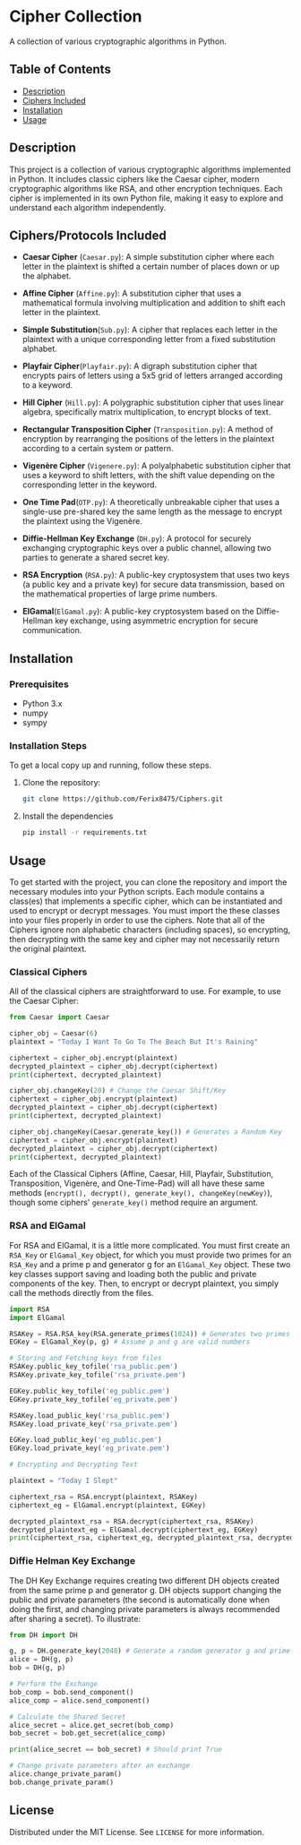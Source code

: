 # Cipher Collection

A collection of various cryptographic algorithms in Python.

## Table of Contents

- [Description](#description)
- [Ciphers Included](#ciphers-included)
- [Installation](#installation)
- [Usage](#usage)

## Description

This project is a collection of various cryptographic algorithms implemented in Python. It includes classic ciphers like the Caesar cipher, modern cryptographic algorithms like RSA, and other encryption techniques. Each cipher is implemented in its own Python file, making it easy to explore and understand each algorithm independently.

## Ciphers/Protocols Included

- **Caesar Cipher** (`Caesar.py`): A simple substitution cipher where each letter in the plaintext is shifted a certain number of places down or up the alphabet.

- **Affine Cipher** (`Affine.py`): A substitution cipher that uses a mathematical formula involving multiplication and addition to shift each letter in the plaintext.

- **Simple Substitution**(`Sub.py`): A cipher that replaces each letter in the plaintext with a unique corresponding letter from a fixed substitution alphabet.

- **Playfair Cipher**(`Playfair.py`): A digraph substitution cipher that encrypts pairs of letters using a 5x5 grid of letters arranged according to a keyword.

- **Hill Cipher** (`Hill.py`): A polygraphic substitution cipher that uses linear algebra, specifically matrix multiplication, to encrypt blocks of text.

- **Rectangular Transposition Cipher** (`Transposition.py`): A method of encryption by rearranging the positions of the letters in the plaintext according to a certain system or pattern.

- **Vigenère Cipher** (`Vigenere.py`): A polyalphabetic substitution cipher that uses a keyword to shift letters, with the shift value depending on the corresponding letter in the keyword.

- **One Time Pad**(`OTP.py`): A theoretically unbreakable cipher that uses a single-use pre-shared key the same length as the message to encrypt the plaintext using the Vigenère.

- **Diffie-Hellman Key Exchange** (`DH.py`): A protocol for securely exchanging cryptographic keys over a public channel, allowing two parties to generate a shared secret key.

- **RSA Encryption** (`RSA.py`): A public-key cryptosystem that uses two keys (a public key and a private key) for secure data transmission, based on the mathematical properties of large prime numbers.

- **ElGamal**(`ElGamal.py`): A public-key cryptosystem based on the Diffie-Hellman key exchange, using asymmetric encryption for secure communication.

## Installation

### Prerequisites

- Python 3.x
- numpy
- sympy

### Installation Steps

To get a local copy up and running, follow these steps.

1. Clone the repository:
    ```sh
    git clone https://github.com/Ferix8475/Ciphers.git
    ```
2. Install the dependencies
    ```sh
    pip install -r requirements.txt
    ```
## Usage

To get started with the project, you can clone the repository and import the necessary modules into your Python scripts. Each module contains a class(es) that implements a specific cipher, which can be instantiated and used to encrypt or decrypt messages. You must import the these classes into your files properly in order to use the ciphers. Note that all of the Ciphers ignore non alphabetic characters (including spaces), so encrypting, then decrypting with the same key and cipher may not necessarily return the original plaintext. 

### Classical Ciphers

All of the classical ciphers are straightforward to use. For example, to use the Caesar Cipher:

```python
from Caesar import Caesar

cipher_obj = Caesar(6)
plaintext = "Today I Want To Go To The Beach But It's Raining"

ciphertext = cipher_obj.encrypt(plaintext)
decrypted_plaintext = cipher_obj.decrypt(ciphertext)
print(ciphertext, decrypted_plaintext)

cipher_obj.changeKey(20) # Change the Caesar Shift/Key
ciphertext = cipher_obj.encrypt(plaintext)
decrypted_plaintext = cipher_obj.decrypt(ciphertext)
print(ciphertext, decrypted_plaintext)

cipher_obj.changeKey(Caesar.generate_key()) # Generates a Random Key
ciphertext = cipher_obj.encrypt(plaintext)
decrypted_plaintext = cipher_obj.decrypt(ciphertext)
print(ciphertext, decrypted_plaintext)
```

Each of the Classical Ciphers (Affine, Caesar, Hill, Playfair, Substitution, Transposition, Vigenère, and One-Time-Pad) will all have these same methods (`encrypt(), decrypt(), generate_key(), changeKey(newKey)`), though some ciphers' `generate_key()` method require an argument. 


### RSA and ElGamal

For RSA and ElGamal, it is a little more complicated. You must first create an `RSA_Key` or `ElGamal_Key` object, for which you must provide two primes for an `RSA_Key` and a prime p and generator g for an `ElGamal_Key` object. These two key classes support saving and loading both the public and private components of the key. Then, to encrypt or decrypt plaintext, you simply call the methods directly from the files. 

```python
import RSA
import ElGamal

RSAKey = RSA.RSA_key(RSA.generate_primes(1024)) # Generates two primes who's product is 1024 bits
EGKey = ElGamal_Key(p, g) # Assume p and g are valid numbers

# Storing and Fetching keys from files
RSAKey.public_key_tofile('rsa_public.pem')
RSAKey.private_key_tofile('rsa_private.pem')

EGKey.public_key_tofile('eg_public.pem')
EGKey.private_key_tofile('eg_private.pem')

RSAKey.load_public_key('rsa_public.pem')
RSAKey.load_private_key('rsa_private.pem')

EGKey.load_public_key('eg_public.pem')
EGKey.load_private_key('eg_private.pem')

# Encrypting and Decrypting Text

plaintext = "Today I Slept"

ciphertext_rsa = RSA.encrypt(plaintext, RSAKey)
ciphertext_eg = ElGamal.encrypt(plaintext, EGKey)

decrypted_plaintext_rsa = RSA.decrypt(ciphertext_rsa, RSAKey)
decrypted_plaintext_eg = ElGamal.decrypt(ciphertext_eg, EGKey)
print(ciphertext_rsa, ciphertext_eg, decrypted_plaintext_rsa, decrypted_plaintext_eg)
```
### Diffie Helman Key Exchange

The DH Key Exchange requires creating two different DH objects created from the same prime p and generator g. DH objects support changing the public and private parameters (the second is automatically done when doing the first, and changing private parameters is always recommended after sharing a secret). To illustrate: 

```python
from DH import DH

g, p = DH.generate_key(2048) # Generate a random generator g and prime p 
alice = DH(g, p)
bob = DH(g, p)

# Perform the Exchange
bob_comp = bob.send_component()
alice_comp = alice.send_component()

# Calculate the Shared Secret
alice_secret = alice.get_secret(bob_comp)
bob_secret = bob.get_secret(alice_comp)

print(alice_secret == bob_secret) # Should print True

# Change private parameters after an exchange
alice.change_private_param()
bob.change_private_param()
```

## License

Distributed under the MIT License. See `LICENSE` for more information.